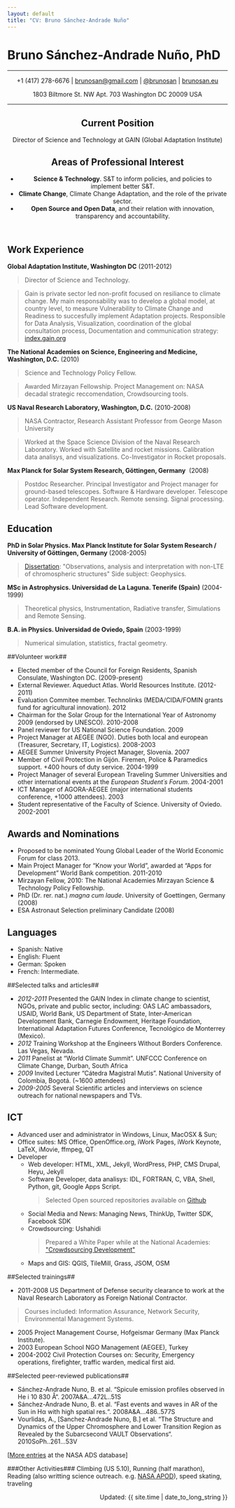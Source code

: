 ```yaml
---
layout: default 
title: "CV: Bruno Sánchez-Andrade Nuño"
---
```

# Bruno Sánchez-Andrade Nuño, PhD #
***
<header>

+1 (417) 278-6676 | <brunosan@gmail.com> | [@brunosan](http://twitter.com/brunosan) | [brunosan.eu](http://brunosan.eu)  

1803 Biltmore St. NW Apt. 703  Washington DC 20009 USA

****

## Current Position ##

Director of Science and Technology at GAIN (Global Adaptation Institute)

## Areas of Professional Interest ##

* **Science & Technology**. S&T to inform policies, and policies to implement better S&T.
* **Climate Change**, Climate Change Adaptation, and the role of the private sector.
* **Open Source and Open Data**, and their relation with innovation, transparency and accountability.

</header>


## Work Experience ##
**Global Adaptation Institute, Washington DC** (2011-2012)
 >Director of Science and Technology. 

>Gain is private sector led non-profit focused on resiliance to climate change. 
My main responsability was to develop a global model, at country level, to measure Vulnerability to Climate Change and Readiness to succesfully implement Adaptation projects. 
Responsible for Data Analysis, Visualization, coordination of the global consultation process, Documentation and communication strategy: [index.gain.org](http://gain.index.org)

**The National Academies on Science, Engineering and Medicine, Washington, D.C.** (2010)
> Science and Technology Policy Fellow. 

>Awarded Mirzayan Fellowship. Project Management on: NASA decadal strategic reccomendation, Crowdsourcing tools.

**US Naval Research Laboratory, Washington, D.C.**  (2010-2008)
> NASA Contractor, Research Assistant Professor from George Mason University

> Worked at the Space Science Division of the Naval Research Laboratory. Worked with Satellite and rocket missions. 
Calibration data analisys, and visualizations. Co-Investigator in Rocket proposals. 

**Max Planck for Solar System Research, Göttingen, Germany**  (2008)
> Postdoc Researcher. Principal Investigator and Project manager for ground-based telescopes. 
Software & Hardware developer. Telescope operator. Independent Research. Remote sensing. Signal processing. Lead Software development.

## Education ##
**PhD in Solar Physics. Max Planck Institute for Solar System Research / University of Göttingen, Germany** (2008-2005)
>[Dissertation](http://apod.nasa.gov/apod/ap070522.html): "Observations, analysis and interpretation with non-LTE of
>chromospheric structures" Side subject: Geophysics.

**MSc in Astrophysics. Universidad de La Laguna. Tenerife (Spain)** (2004-1999)
> Theoretical physics, Instrumentation, Radiative transfer, Simulations and Remote Sensing.

**B.A. in Physics. Universidad de Oviedo, Spain** (2003-1999)

> Numerical simulation, statistics, fractal geometry.
 		
##Volunteer work##
* Elected member of the Council for Foreign Residents, Spanish Consulate, Washington DC. (2009-present)
* External Reviewer. Aqueduct Atlas. World Resources Institute. (2012-2011) 
* Evaluation Commitee member. Technolinks (MEDA/CIDA/FOMIN grants fund for
  agricultural innovation). 2012
* Chairman for the Solar Group for the International Year of Astronomy 2009 (endorsed by UNESCO). 2010-2008
* Panel reviewer for US National Science Foundation. 2009
* Project Manager at AEGEE (NGO). Duties both local and european (Treasurer, Secretary, IT, Logistics). 2008-2003
* AEGEE Summer University Project Manager, Slovenia. 2007 	
* Member of Civil Protection in Gijón. Firemen, Police & Paramedics support. +400 hours of duty service. 2004-1999 	
* Project Manager of several European Traveling Summer Universities and other international events at the *European Student´s Forum*. 2004-2001	
* ICT Manager of AGORA-AEGEE (major international students conference, +1000 attendees). 2003 	
* Student representative of the Faculty of Science. University of Oviedo. 2002-2001	


## Awards and Nominations ##
* Proposed to be nominated Young Global Leader of the World Economic Forum for class 2013.
* Main Project Manager for “Know your World”, awarded at “Apps for Development” World Bank competition. 2011-2010	
* Mirzayan Fellow, 2010: The National Academies Mirzayan Science & Technology Policy Fellowship.
* PhD (Dr. rer. nat.) *magna cum laude*. University of Goettingen, Germany (2008)
* ESA Astronaut Selection preliminary Candidate (2008)


## Languages ##
* Spanish: Native	
* English: Fluent
* German: Spoken 		
* French: Intermediate. 

##Selected talks and articles##
- *2012-2011* Presented the GAIN Index in climate change to scientist, NGOs, private and public sector, including: 
OAS LAC ambassadors, USAID, World Bank, US Department of State, Inter-American Development Bank, Carnegie Endowment, Heritage Foundation, International Adaptation Futures Conference, Tecnológico de Monterrey (Mexico).
- *2012* Training Workshop at the Engineers Without Borders Conference. Las Vegas, Nevada.
- *2011* Panelist at “World Climate Summit”. UNFCCC Conference on Climate Change, Durban, South Africa
- *2009* 	Invited Lecturer “Cátedra Magistral Mutis”. National University of Colombia, Bogotá. (~1600 attendees)
- *2009-2005* Several Scientific articles and interviews on science outreach for national newspapers and TVs.

## ICT	
* Advanced user and administrator in Windows, Linux, MacOSX & Sun; 
* Office suites: MS Office, OpenOffice.org, iWork Pages, iWork Keynote, LaTeX, iMovie, ffmpeg, QT
*   Developer
    * Web developer: HTML, XML, Jekyll, WordPress, PHP, CMS Drupal, Heyu, Jekyll 
    * Software Developer, data analisys:  IDL, FORTRAN, C, VBA, Shell, Python, git, Google Apps Script. 
      > Selected Open sourced repositories available on [Github](www.github.com/brunosan)
    * Social Media and News: Managing News, ThinkUp, Twitter SDK, Facebook SDK
    * Crowdsourcing: Ushahidi
      >Prepared a White Paper while at the National Academies:
["Crowdsourcing
Development"](http://brunosan.eu/2010/10/28/crowdsourcing-development/)
    * Maps and GIS: QGIS, TileMill, Grass, JSOM, OSM

##Selected trainings##
* 2011-2008  US Department of Defense security clearance to work at the Naval Research Laboratory as Foreign National Contractor. 
 > Courses included: Information Assurance, Network Security, Environmental Management Systems.  
* 2005 	Project Management Course, Hofgeismar Germany (Max Planck Institute).
* 2003	European School NGO Management (AEGEE), Turkey
* 2004-2002 	Civil Protection Courses on: Security, Emergency operations, firefighter, traffic warden, medical first aid.

##Selected peer-reviewed publications##
* Sánchez-Andrade Nuno, B. et al. “Spicule emission profiles observed in He i 10 830 Å“. 2007A&A...472L..51S
* Sánchez-Andrade Nuno, B. et al. “Fast events and waves in AR of the Sun in Hα with high spatial res.“. 2008A&A...486..577S
* Vourlidas, A., [Sanchez-Andrade Nuno, B.] et al. “The Structure and Dynamics of the Upper Chromosphere and Lower Transition Region as Revealed by the Subarcsecond VAULT Observations“. 2010SoPh..261...53V

[[More
entries](http://adsabs.harvard.edu/cgi-bin/nph-abs_connect?return_req=no_params&author=S%C3%A1nchez-Andrade%20Nu%C3%B1o,%20B.&db_key=AST) at the NASA ADS database]

###Other Activities###
Climbing (US 5.10), Running (half marathon), Reading (also writting
science outreach. e.g. [NASA
APOD](http://apod.nasa.gov/apod/ap070522.html)), speed skating, traveling


<footer>
<div align="right">
Updated: {{ site.time | date_to_long_string }}
</div>
</footer>
